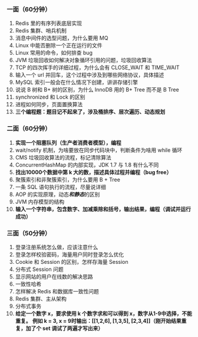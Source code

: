 ### 一面（60分钟）

1. Redis 里的有序列表底层实现
2. Redis 集群、哨兵机制
3. 消息中间件的选型问题，为什么要用 MQ
4. Linux 中能否删除一个正在运行的文件
5. Linux 常用的命令，如何排查 bug
6. JVM 垃圾回收如何解决对象循环引用的问题，垃圾回收算法
7. TCP 的四次挥手的详细过程，为什么会有 CLOSE_WAIT 和 TIME_WAIT
8. 输入一个 url 并回车，这个过程中涉及到哪些网络协议，具体描述
9. MySQL 索引一般会在什么情况下创建，讲讲存储引擎
10. 说说 B 树和 B+ 树的区别，为什么 InnoDB 用的 B+ Tree 而不是 B Tree
11. synchronized 和 Lock 的区别
12. 进程如何同步，页面置换算法
13. **三个编程题：题目记不起来了，涉及桶排序、层次遍历、动态规划**

### 二面（60分钟）

1. **实现一个阻塞队列（生产者消费者模型），编程**
2. wait/notify 机制，为啥要放在同步代码块中，判断条件为啥用 while 循环
3. CMS 垃圾回收算法的流程，标记清除算法
4. ConcurrentHashMap 的内部实现，JDK 1.7 与 1.8 有什么不同
5. **找出10000个数据中第 k 大的数，描述具体过程并编程（bug free）**
6. 聚簇索引和非聚簇索引，为什么要用 B + Tree
7. 一条 SQL 语句执行的流程，尽量说详细
8. AOP 的实现原理，动态***和静态***的区别
9. JVM 内存模型的结构
10. **输入一个字符串，包含数字、加减乘除和括号，输出结果，编程（调试并运行成功）**

### 三面（50分钟）

1. 登录注册系统怎么做，应该注意什么
2. 登录怎样校验密码，海量用户同时登录怎么优化
3. Cookie 和 Session 的区别，怎样存海量 Session
4. 分布式 Session 问题
5. 显示网站的用户在线数的解决思路
6. 一致性哈希
7. 怎样解决 Redis 和数据库一致性问题
8. Redis 集群、主从架构
9. 分布式事务
10. **给定一个数字 x，要求使用 k 个数字求和可以得到 x，数字从1-9中选择，不能重复。**
    **例如 k = 3, x = 9时输出：[[1,2,6], [1,3,5], [2,3,4]]（刚开始结果重复，加了个 set 调试了两遍才写出来）**